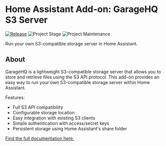 # Home Assistant Add-on: GarageHQ S3 Server

[![Release][release-shield]][release] ![Project Stage][project-stage-shield] ![Project Maintenance][maintenance-shield]

Run your own S3-compatible storage server in Home Assistant.

## About

GarageHQ is a lightweight S3-compatible storage server that allows you to store and retrieve files using the S3 API protocol. This add-on provides an easy way to run your own S3-compatible storage server within Home Assistant.

Features:
- Full S3 API compatibility
- Configurable storage location
- Easy integration with existing S3 clients
- Simple authentication with access/secret keys
- Persistent storage using Home Assistant's share folder

[Find the full documentation here.](DOCS.md)

[release-shield]: https://img.shields.io/badge/version-v1.0.0-blue.svg
[release]: https://github.com/dagut/ha-addons/tree/main/garagehq
[project-stage-shield]: https://img.shields.io/badge/project%20stage-production%20ready-brightgreen.svg
[maintenance-shield]: https://img.shields.io/maintenance/yes/2025.svg